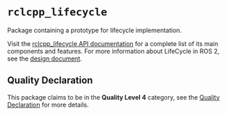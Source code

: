 # `rclcpp_lifecycle`

Package containing a prototype for lifecycle implementation.

Visit the [rclcpp_lifecycle API documentation](http://docs.ros2.org/latest/api/rclcpp_lifecycle/) for a complete list of its main components and features. For more information about LifeCycle in ROS 2, see the [design document](http://design.ros2.org/articles/node_lifecycle.html).

## Quality Declaration

This package claims to be in the **Quality Level 4** category, see the [Quality Declaration](QUALITY_DECLARATION.md) for more details.
